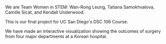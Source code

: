 We are Team Women in STEM: Wan-Rong Leung, Tatiana Samokhvalova, Camille Sicat, and Kendall Underwood.

This is our final project for UC San Diego's DSC 106 Course. 

We have made an interactive visualization showing the outcomes of surgery from four major departments at a Korean hospital. 
